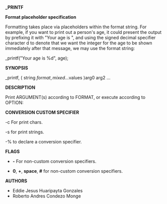 **_PRINTF**

**Format placeholder specification**

Formatting takes place via placeholders within the format string. For example, if you want to print out a person's age, it could present the output by prefixing it with "Your age is ", and using the signed decimal specifier character d to denote that we want the integer for the age to be shown immediately after that message, we may use the format string:

_printf("Your age is %d", age);

**SYNOPSIS**

_printf, ( string $format , mixed ...$values )arg0 arg2 ...

**DESCRIPTION**

Print ARGUMENT(s) according to FORMAT, or execute according to OPTION:

**CONVERSION CUSTOM SPECIFIER**

-c For print chars.

-s for print strings.

-% to declare a conversion specifier.


**FLAGS**

- **-** For non-custom conversion specifiers.

- **0**, **+**, **space**, **#** for non-custom conversion specifiers.

**AUTHORS**

- Eddie Jesus Huaripayta Gonzales
- Roberto Andres Condezo Monge

